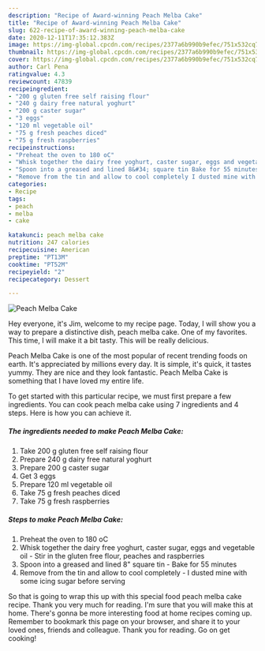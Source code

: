 ```yaml
---
description: "Recipe of Award-winning Peach Melba Cake"
title: "Recipe of Award-winning Peach Melba Cake"
slug: 622-recipe-of-award-winning-peach-melba-cake
date: 2020-12-11T17:35:12.383Z
image: https://img-global.cpcdn.com/recipes/2377a6b990b9efec/751x532cq70/peach-melba-cake-recipe-main-photo.jpg
thumbnail: https://img-global.cpcdn.com/recipes/2377a6b990b9efec/751x532cq70/peach-melba-cake-recipe-main-photo.jpg
cover: https://img-global.cpcdn.com/recipes/2377a6b990b9efec/751x532cq70/peach-melba-cake-recipe-main-photo.jpg
author: Carl Pena
ratingvalue: 4.3
reviewcount: 47839
recipeingredient:
- "200 g gluten free self raising flour"
- "240 g dairy free natural yoghurt"
- "200 g caster sugar"
- "3 eggs"
- "120 ml vegetable oil"
- "75 g fresh peaches diced"
- "75 g fresh raspberries"
recipeinstructions:
- "Preheat the oven to 180 oC"
- "Whisk together the dairy free yoghurt, caster sugar, eggs and vegetable oil Stir in the gluten free flour, peaches and raspberries"
- "Spoon into a greased and lined 8&#34; square tin Bake for 55 minutes"
- "Remove from the tin and allow to cool completely I dusted mine with some icing sugar before serving"
categories:
- Recipe
tags:
- peach
- melba
- cake

katakunci: peach melba cake 
nutrition: 247 calories
recipecuisine: American
preptime: "PT13M"
cooktime: "PT52M"
recipeyield: "2"
recipecategory: Dessert

---
```



![Peach Melba Cake](https://img-global.cpcdn.com/recipes/2377a6b990b9efec/751x532cq70/peach-melba-cake-recipe-main-photo.jpg)

Hey everyone, it's Jim, welcome to my recipe page. Today, I will show you a way to prepare a distinctive dish, peach melba cake. One of my favorites. This time, I will make it a bit tasty. This will be really delicious.

Peach Melba Cake is one of the most popular of recent trending foods on earth. It's appreciated by millions every day. It is simple, it's quick, it tastes yummy. They are nice and they look fantastic. Peach Melba Cake is something that I have loved my entire life.




To get started with this particular recipe, we must first prepare a few ingredients. You can cook peach melba cake using 7 ingredients and 4 steps. Here is how you can achieve it.

<!--inarticleads1-->

##### The ingredients needed to make Peach Melba Cake:

1. Take 200 g gluten free self raising flour
1. Prepare 240 g dairy free natural yoghurt
1. Prepare 200 g caster sugar
1. Get 3 eggs
1. Prepare 120 ml vegetable oil
1. Take 75 g fresh peaches diced
1. Take 75 g fresh raspberries




<!--inarticleads2-->

##### Steps to make Peach Melba Cake:

1. Preheat the oven to 180 oC
1. Whisk together the dairy free yoghurt, caster sugar, eggs and vegetable oil - Stir in the gluten free flour, peaches and raspberries
1. Spoon into a greased and lined 8&#34; square tin - Bake for 55 minutes
1. Remove from the tin and allow to cool completely - I dusted mine with some icing sugar before serving




So that is going to wrap this up with this special food peach melba cake recipe. Thank you very much for reading. I'm sure that you will make this at home. There's gonna be more interesting food at home recipes coming up. Remember to bookmark this page on your browser, and share it to your loved ones, friends and colleague. Thank you for reading. Go on get cooking!
